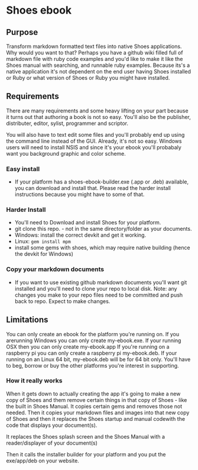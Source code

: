 # Shoes ebook

## Purpose

Transform markdown formatted text files into native Shoes applications. Why 
would you want to that? Perhaps you have a github wiki filled full of 
markdown file with ruby code examples and you'd like to make it like the Shoes
manual with searching, and runnable ruby examples. Because its's a native application
it's not dependent on the end user having Shoes installed or Ruby or what version of Shoes
or Ruby you might have installed.

## Requirements

There are many requirements and some heavy lifting on your part because it turns out
that authoring a book is not so easy. You'll also be the publisher, distributer, editor,
sylist, programmer and scriptor. 

You will also have to text edit some files and you'll probably end up using 
the command line instead of the GUI. Already, it's not so easy. Windows users
will need to install NSIS and since it's your ebook you'll probabaly want you
background graphic and color scheme. 

### Easy install

* If your platform has a shoes-ebook-builder.exe (.app or .deb) available, you can download and
  install that. Please read the harder install instructions because you might have to
  some of that. 
  
### Harder Install

* You'll need to Download and install Shoes for your platform. 
* git clone this repo. - not in the same directory/folder as your documents.
* Windows: install the correct devkit and get it working.
* Linux: `gem install mpm`
* install some gems with shoes, which may require native building (hence the devkit for Windows)

### Copy your markdown documents

* If you want to use existing github markdown documents you'll want git installed and you'll
  need to clone your repo to local disk. Note: any changes you make to your
  repo files need to be committed and push back to repo.  Expect to make changes.


## Limitations

You can only create an ebook for the platform you're running on.  If you arerunning Windows
you can only create my-ebook.exe. If your running OSX then you can only create my-ebook.app
If you're running on a raspberry pi you can only create a raspberry pi my-ebook.deb. If your 
running on an Linux 64 bit, my-ebook.deb will be for 64 bit only. You'll have to beg, borrow or buy
the other platforms you're interest in supporting. 

### How it really works

When it gets down to actually creating the app it's going to make a new copy of Shoes
and them remove certain things in that copy of Shoes - like the built in Shoes Manual. It copies certain
gems and removes those not needed.  Then it copies your markdown files and images into that new copy of Shoes
and then it replaces the Shoes startup and manual codewith the code that displays your document(s). 

It replaces the Shoes splash screen and the Shoes Manual with a reader/displayer of your document(s)

Then it calls the  installer builder for your platform and you put the exe/app/deb on your website. 
